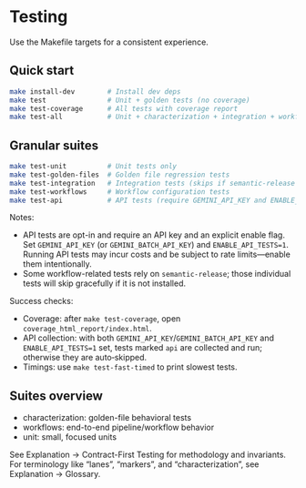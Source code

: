 # Testing

Use the Makefile targets for a consistent experience.

## Quick start

```bash
make install-dev        # Install dev deps
make test               # Unit + golden tests (no coverage)
make test-coverage      # All tests with coverage report
make test-all           # Unit + characterization + integration + workflows (non-API)
```

## Granular suites

```bash
make test-unit          # Unit tests only
make test-golden-files  # Golden file regression tests
make test-integration   # Integration tests (skips if semantic-release missing)
make test-workflows     # Workflow configuration tests
make test-api           # API tests (require GEMINI_API_KEY and ENABLE_API_TESTS=1)
```

Notes:

- API tests are opt-in and require an API key and an explicit enable flag. Set `GEMINI_API_KEY` (or `GEMINI_BATCH_API_KEY`) and `ENABLE_API_TESTS=1`. Running API tests may incur costs and be subject to rate limits—enable them intentionally.
- Some workflow-related tests rely on `semantic-release`; those individual tests will skip gracefully if it is not installed.

Success checks:

- Coverage: after `make test-coverage`, open `coverage_html_report/index.html`.
- API collection: with both `GEMINI_API_KEY`/`GEMINI_BATCH_API_KEY` and `ENABLE_API_TESTS=1` set, tests marked `api` are collected and run; otherwise they are auto‑skipped.
- Timings: use `make test-fast-timed` to print slowest tests.

## Suites overview

- characterization: golden-file behavioral tests
- workflows: end-to-end pipeline/workflow behavior
- unit: small, focused units

 See Explanation → Contract-First Testing for methodology and invariants. For terminology like “lanes”, “markers”, and “characterization”, see Explanation → Glossary.
